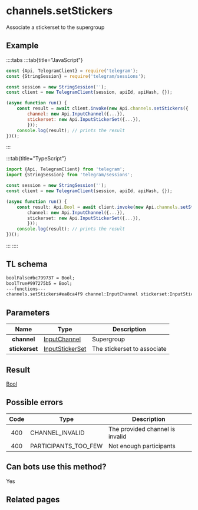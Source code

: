 # channels.setStickers

Associate a stickerset to the supergroup

## Example

::::tabs
:::tab{title="JavaScript"}

```js
const {Api, TelegramClient} = require('telegram');
const {StringSession} = require('telegram/sessions');

const session = new StringSession('');
const client = new TelegramClient(session, apiId, apiHash, {});

(async function run() {
    const result = await client.invoke(new Api.channels.setStickers({
		channel: new Api.InputChannel({...}),
		stickerset: new Api.InputStickerSet({...}),
		}));
    console.log(result); // prints the result
})();
```

:::

:::tab{title="TypeScript"}

```ts
import {Api, TelegramClient} from 'telegram';
import {StringSession} from 'telegram/sessions';

const session = new StringSession('');
const client = new TelegramClient(session, apiId, apiHash, {});

(async function run() {
    const result: Api.Bool = await client.invoke(new Api.channels.setStickers({
		channel: new Api.InputChannel({...}),
		stickerset: new Api.InputStickerSet({...}),
		}));
    console.log(result); // prints the result
})();
```

:::
::::

## TL schema

```txt
boolFalse#bc799737 = Bool;
boolTrue#997275b5 = Bool;
---functions---
channels.setStickers#ea8ca4f9 channel:InputChannel stickerset:InputStickerSet = Bool;
```

## Parameters

|      Name      | Type                                                              | Description                 |
| :------------: | ----------------------------------------------------------------- | --------------------------- |
|  **channel**   | [InputChannel](https://core.telegram.org/type/InputChannel)       | Supergroup                  |
| **stickerset** | [InputStickerSet](https://core.telegram.org/type/InputStickerSet) | The stickerset to associate |

## Result

[Bool](https://core.telegram.org/type/Bool)

## Possible errors

| Code | Type                 | Description                     |
| :--: | -------------------- | ------------------------------- |
| 400  | CHANNEL_INVALID      | The provided channel is invalid |
| 400  | PARTICIPANTS_TOO_FEW | Not enough participants         |

## Can bots use this method?

Yes

## Related pages

